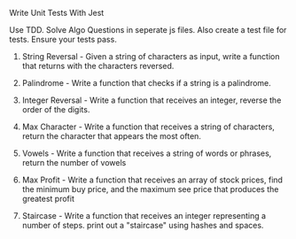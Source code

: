 Write Unit Tests With Jest

Use TDD. Solve Algo Questions in seperate js files. Also create a test file for tests. Ensure your tests pass.

1. String Reversal - Given a string of characters as input, write a function that returns with the characters reversed.

2. Palindrome - Write a function that checks if a string is a palindrome.

3) Integer Reversal - Write a function that receives an integer, reverse the order of the digits.

4) Max Character - Write a function that receives a string of characters, return the character that appears the most often.

5) Vowels - Write a function that receives a string of words or phrases, return the number of vowels

6) Max Profit - Write a function that receives an array of stock prices, find the minimum buy price, and the maximum see price that produces the greatest profit

7) Staircase - Write a function that receives an integer representing a number of steps. print out a "staircase" using hashes and spaces.
